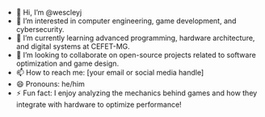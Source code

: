 - 👋 Hi, I’m @wescleyj
- 👀 I’m interested in computer engineering, game development, and cybersecurity.
- 🌱 I’m currently learning advanced programming, hardware architecture, and digital systems at CEFET-MG.
- 💞️ I’m looking to collaborate on open-source projects related to software optimization and game design.
- 📫 How to reach me: [your email or social media handle]
- 😄 Pronouns: he/him
- ⚡ Fun fact: I enjoy analyzing the mechanics behind games and how they integrate with hardware to optimize performance!
